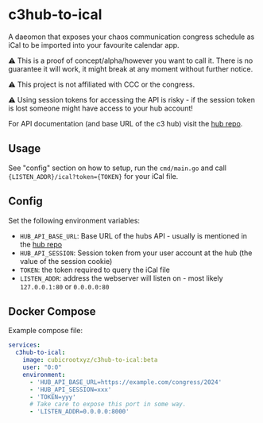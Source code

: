 # c3hub-to-ical

A daeomon that exposes your chaos communication congress schedule as iCal to be imported into your favourite calendar app.

⚠️ This is a proof of concept/alpha/however you want to call it. There is no guarantee it will work, it might break at any moment without further notice.

⚠️ This project is not affiliated with CCC or the congress.

⚠️ Using session tokens for accessing the API is risky - if the session token is lost someone might have access to your hub account!

For API documentation (and base URL of the c3 hub) visit the [hub repo](https://git.cccv.de/hub/hub).

## Usage

See "config" section on how to setup, run the `cmd/main.go` and call `{LISTEN_ADDR}/ical?token={TOKEN}` for your iCal file.

## Config

Set the following environment variables:

* `HUB_API_BASE_URL`: Base URL of the hubs API - usually is mentioned in the [hub repo](https://git.cccv.de/hub/hub)
* `HUB_API_SESSION`: Session token from your user account at the hub (the value of the session cookie)
* `TOKEN`: the token required to query the iCal file 
* `LISTEN_ADDR`: address the webserver will listen on - most likely `127.0.0.1:80` or `0.0.0.0:80`

## Docker Compose

Example compose file:

```yaml
services:
  c3hub-to-ical:
    image: cubicrootxyz/c3hub-to-ical:beta
    user: "0:0"
    environment:
      - 'HUB_API_BASE_URL=https://example.com/congress/2024'
      - 'HUB_API_SESSION=xxx'
      - 'TOKEN=yyy'
      # Take care to expose this port in some way.
      - 'LISTEN_ADDR=0.0.0.0:8000'
```
